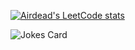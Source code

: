 [![Airdead's LeetCode stats](https://leetcode-stats-six.vercel.app/?username=user6369iF&theme=dark)](https://github.com/KnlnKS/leetcode-stats)

<!-- Markdown -->

![Jokes Card](https://readme-jokes.vercel.app/api)
